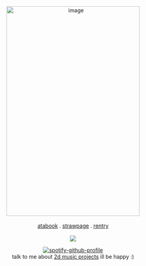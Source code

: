 <div align="center">
  <a href="https://youtu.be/vSrOWujV6Ws?si=2NsffOe5xiRm8-Vn"><img width="350" height="550" alt="image" src="https://github.com/user-attachments/assets/0e8a3754-2d9d-4c37-8625-eaed9713076b" />
</a><br></br><a href="https://daleon.atabook.org">atabook</a> . <a href="https://yoiyaminiainori.straw.page/">strawpage</a> . <a href="https://rentry.co/dallydaleon">rentry</a>
<br></br><img src="https://komarev.com/ghpvc/?username=dallydaleon&label=CATHYS+CLEARED&color=ff0000&base=1000000&style=plastic">

[![spotify-github-profile](https://spotify-github-profile.kittinanx.com/api/view?uid=it2ib0xsv0lcpad20hktrepj9&cover_image=true&theme=novatorem&show_offline=false&background_color=121212&interchange=false&bar_color=53b14f&bar_color_cover=false)](https://youtu.be/xHa6a3FtPJg?si=Yg89uBRatoaSeaUi)
<br>talk to me about <a href="https://2d-music-projects-multimedia.fandom.com/wiki/2D_Music_Projects_%26_Multimedia_Wiki">2d music projects</a> ill be happy :)<br></br>
